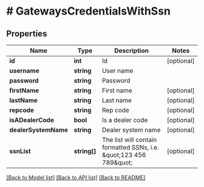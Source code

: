 # # GatewaysCredentialsWithSsn

## Properties

Name | Type | Description | Notes
------------ | ------------- | ------------- | -------------
**id** | **int** | Id | [optional]
**username** | **string** | User name |
**password** | **string** | Password |
**firstName** | **string** | First name | [optional]
**lastName** | **string** | Last name | [optional]
**repcode** | **string** | Rep code | [optional]
**isADealerCode** | **bool** | Is a dealer code | [optional]
**dealerSystemName** | **string** | Dealer system name | [optional]
**ssnList** | **string[]** | The list will contain formatted SSNs, i.e. \&quot;123 456 789\&quot; | [optional]

[[Back to Model list]](../../README.md#models) [[Back to API list]](../../README.md#endpoints) [[Back to README]](../../README.md)
